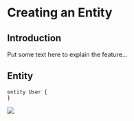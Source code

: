 # Creating an Entity

## Introduction

Put some text here to explain the feature...

## Entity

```
entity User {
}
```

![](empty-entity.svg)
